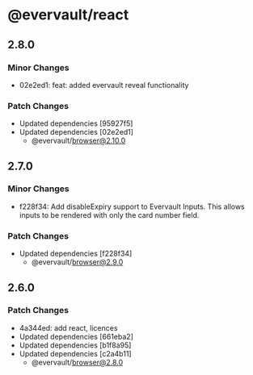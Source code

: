 # @evervault/react

## 2.8.0

### Minor Changes

- 02e2ed1: feat: added evervault reveal functionality

### Patch Changes

- Updated dependencies [95927f5]
- Updated dependencies [02e2ed1]
  - @evervault/browser@2.10.0

## 2.7.0

### Minor Changes

- f228f34: Add disableExpiry support to Evervault Inputs. This allows inputs to be rendered with only the card number field.

### Patch Changes

- Updated dependencies [f228f34]
  - @evervault/browser@2.9.0

## 2.6.0

### Patch Changes

- 4a344ed: add react, licences
- Updated dependencies [661eba2]
- Updated dependencies [b1f8a95]
- Updated dependencies [c2a4b11]
  - @evervault/browser@2.8.0
